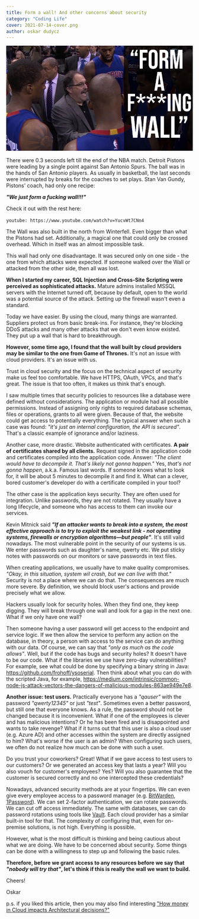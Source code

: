 ```yaml
---
title: Form a wall! And other concerns about security
category: "Coding Life"
cover: 2021-07-14-cover.png
author: oskar dudycz
---
```


![cover](2021-07-14-cover.png)

There were 0.3 seconds left till the end of the NBA match. Detroit Pistons were leading by a single point against San Antonio Spurs. The ball was in the hands of San Antonio players. As usually in basketball, the last seconds were interrupted by breaks for the coaches to set plays. Stan Van Gundy, Pistons' coach, had only one recipe:

**_"We just form a fucking wall!!!"_**

Check it out with the rest here:

`youtube: https://www.youtube.com/watch?v=YucvWt7CNn4`

The Wall was also built in the north from Winterfell. Even bigger than what the Pistons had set. Additionally, a magical one that could only be crossed overhead. Which in itself was an almost impossible task.

This wall had only one disadvantage. It was secured only on one side - the one from which attacks were expected. If someone walked over the Wall or attacked from the other side, then all was lost.

**When I started my career, SQL Injection and Cross-Site Scripting were perceived as sophisticated attacks.** Mature admins installed MSSQL servers with the Internet turned off, because by default, open to the world was a potential source of the attack. Setting up the firewall wasn't even a standard.

Today we have easier. By using the cloud, many things are warranted. Suppliers protect us from basic break-ins. For instance, they're blocking DDoS attacks and many other attacks that we don't even know existed. They put up a wall that is hard to breakthrough.

**However, some time ago, I found that the wall built by cloud providers may be similar to the one from Game of Thrones.** It's not an issue with cloud providers. It's an issue with us.

Trust in cloud security and the focus on the technical aspect of security make us feel too comfortable. We have HTTPS, OAuth, VPCs, and that's great. The issue is that too often, it makes us think that's enough.

I saw multiple times that security policies to resources like a database were defined without considerations. The application or module had all possible permissions. Instead of assigning only rights to required database schemas, files or operations, grants to all were given. Because of that, the website could get access to potentially everything. The typical answer when such a case was found: _"it's just an internal configuration, the API is secured"_. That's a classic example of ignorance and/or laziness.

Another case, more drastic. Website authenticated with certificates. **A pair of certificates shared by all clients.** Request signed in the application code and certificates compiled into the application code. Answer: _"The client would have to decompile it. That's likely not gonna happen."_ Yes, _that's not gonna happen_, a.k.a. Famous last words. If someone knows what to look for, it will be about 5 minutes to decompile it and find it. What can a clever, bored customer's developer do with a certificate compiled in your tool?

The other case is the application keys security. They are often used for integration. Unlike passwords, they are not rotated. They usually have a long lifecycle, and someone who has access to them can invoke our services.

Kevin Mitnick said **_"If an attacker wants to break into a system, the most effective approach is to try to exploit the weakest link - not operating systems, firewalls or encryption algorithms—but people"_**. It's still valid nowadays. The most vulnerable point in the security of our systems is us. We enter passwords such as daughter's name, qwerty etc. We put sticky notes with passwords on our monitors or save passwords in text files.

When creating applications, we usually have to make quality compromises. _"Okay, in this situation, system wil crash, but we can live with that."_ Security is not a place where we can do that. The consequences are much more severe. By definition, we should block user's actions and provide precisely what we allow.

Hackers usually look for security holes. When they find one, they keep digging. They will break through one wall and look for a gap in the next one. What if we only have one wall?

Then someone having a user password will get access to the endpoint and service logic. If we then allow the service to perform any action on the database, in theory, a person with access to the service can do anything with our data. Of course, we can say that _"only as much as the code allows"_. Well, but if the code has bugs and security holes? It doesn't have to be our code. What if the libraries we use have zero-day vulnerabilities? For example, see what could be done by specifying a binary string in Java: https://github.com/frohoff/ysoserial. Then think about what you can do with the scripted Java, for example, https://medium.com/intrinsic/common-node-js-attack-vectors-the-dangers-of-malicious-modules-863ae949e7e8.

**Another issue: test users.** Practically everyone has a _"qauser"_ with the password _"qwerty12345"_ or just _"test"_. Sometimes even a better password, but still one that everyone knows. As a rule, the password should not be changed because it is inconvenient. What if one of the employees is clever and has malicious intentions? Or he has been fired and is disappointed and wants to take revenge? What if it turns out that this user is also a cloud user (e.g. Azure AD) and other accesses within the system are directly assigned to him? What's worse if the user is an admin? When configuring such users, we often do not realize how much can be done with such a user.

Do you trust your coworkers? Great! What if we gave access to test users to our customers? Or we generated an access key that lasts a year? Will you also vouch for customer's employees? Yes? Will you also guarantee that the customer is secured correctly and no one intercepted these credentials?

Nowadays, advanced security methods are at your fingertips. We can even give every employee access to a password manager (e.g. [BitWarden](https://bitwarden.com/), [1Password](https://1password.com)). We can set 2-factor authentication, we can rotate passwords. We can cut off access immediately. The same with databases, we can do password rotations using tools like [Vault](https://www.vaultproject.io/). Each cloud provider has a similar built-in tool for that. The complexity of configuring that, even for on-premise solutions, is not high. Everything is possible.

However, what is the most difficult is thinking and being cautious about what we are doing. We have to be concerned about security. Some things can be done with a willingness to step up and following the basic rules.

**Therefore, before we grant access to any resources before we say that _"nobody will try that"_, let's think if this is really the wall we want to build.**

Cheers!

Oskar

p.s. if you liked this article, then you may also find interesting ["How money in Cloud impacts Architectural decisions?"](/en/how_money_in_cloud_impacts_architectural_decisions/)